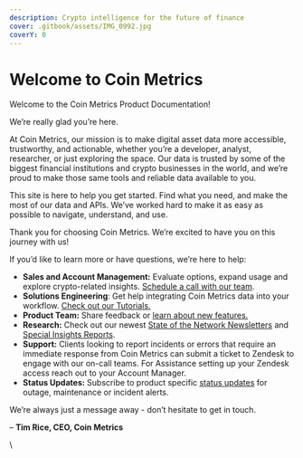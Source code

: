```yaml
---
description: Crypto intelligence for the future of finance
cover: .gitbook/assets/IMG_0992.jpg
coverY: 0
---
```


# Welcome to Coin Metrics

Welcome to the Coin Metrics Product Documentation!

We’re really glad you’re here.

At Coin Metrics, our mission is to make digital asset data more accessible, trustworthy, and actionable, whether you’re a developer, analyst, researcher, or just exploring the space. Our data is trusted by some of the biggest financial institutions and crypto businesses in the world, and we’re proud to make those same tools and reliable data available to you.

This site is here to help you get started. Find what you need, and make the most of our data and APIs. We’ve worked hard to make it as easy as possible to navigate, understand, and use.

Thank you for choosing Coin Metrics. We’re excited to have you on this journey with us!

If you’d like to learn more or have questions, we’re here to help:

* **Sales and Account Management:** Evaluate options, expand usage and explore crypto-related insights. [Schedule a call with our team](https://coinmetrics.io/contact/).
* **Solutions Engineering**: Get help integrating Coin Metrics data into your workflow. [Check out our Tutorials.](tutorials-and-examples/tutorials/)
* **Product Team:** Share feedback or [learn about new features.](https://coinmetrics.io/news/product-announcements/)
* **Research:** Check out our newest [State of the Network Newsletters](https://coinmetrics.io/insights/state-of-the-network/) and [Special Insights Reports](https://coinmetrics.io/special-insights/).
* **Support:** Clients looking to report incidents or errors that require an immediate response from Coin Metrics can submit a ticket to Zendesk to engage with our on-call teams. For Assistance setting up your Zendesk access reach out to your Account Manager.
* **Status Updates:** Subscribe to product specific [status updates](https://status.coinmetrics.io/) for outage, maintenance or incident alerts.

We’re always just a message away - don’t hesitate to get in touch.

– **Tim Rice, CEO, Coin Metrics**

\
